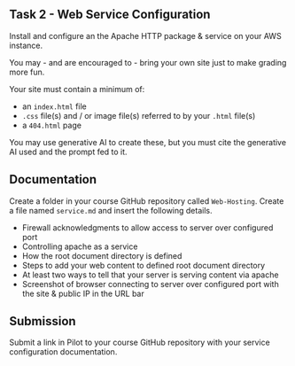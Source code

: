 ## Task 2 - Web Service Configuration

Install and configure an the Apache HTTP package & service on your AWS instance.

You may - and are encouraged to - bring your own site just to make grading more fun. 

Your site must contain a minimum of:
- an `index.html` file
- `.css` file(s) and / or image file(s) referred to by your `.html` file(s)
- a `404.html` page

You may use generative AI to create these, but you must cite the generative AI used and the prompt fed to it.

## Documentation

Create a folder in your course GitHub repository called `Web-Hosting`.  Create a file named `service.md` and insert the following details.

- Firewall acknowledgments to allow access to server over configured port
- Controlling apache as a service
- How the root document directory is defined
- Steps to add your web content to defined root document directory
- At least two ways to tell that your server is serving content via apache
- Screenshot of browser connecting to server over configured port with the site & public IP in the URL bar

## Submission

Submit a link in Pilot to your course GitHub repository with your service configuration documentation.
